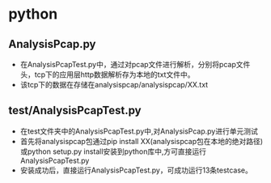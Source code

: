 # python #
## AnalysisPcap.py
* 在AnalysisPcapTest.py中，通过对pcap文件进行解析，分别将pcap文件头，tcp下的应用层http数据解析存为本地的txt文件中。
* 该tcp下的数据在存储在analysispcap/analysispcap/XX.txt

## test/AnalysisPcapTest.py
* 在test文件夹中的AnalysisPcapTest.py中,对AnalysisPcap.py进行单元测试
* 首先将analysispcap包通过pip install XX(analysispcap包在本地的绝对路径)或python setup.py install安装到python库中,方可直接运行AnalysisPcapTest.py
* 安装成功后，直接运行AnalysisPcapTest.py，可成功运行13条testcase。